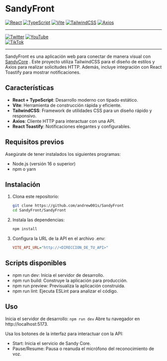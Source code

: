 # SandyFront


[![React](https://img.shields.io/badge/React-20232A?style=flat&logo=react&logoColor=61DAFB)](https://reactjs.org/) 
[![TypeScript](https://img.shields.io/badge/TypeScript-007ACC?style=flat&logo=typescript&logoColor=white)](https://www.typescriptlang.org/) 
[![Vite](https://img.shields.io/badge/Vite-646CFF?style=flat&logo=vite&logoColor=white)](https://vitejs.dev/) 
[![TailwindCSS](https://img.shields.io/badge/TailwindCSS-38B2AC?style=flat&logo=tailwind-css&logoColor=white)](https://tailwindcss.com/) 
[![Axios](https://img.shields.io/badge/Axios-5A29E4?style=flat&logo=axios&logoColor=white)](https://axios-http.com/) 

---

[![Twitter](https://img.shields.io/badge/Twitch-9146FF?style=flat&logo=twitch&logoColor=white)](https://www.twitch.tv/elshandrew)  [![YouTube](https://img.shields.io/badge/YouTube-FF0000?style=flat&logo=youtube&logoColor=white)](https://www.youtube.com/@shandrew)  
[![TikTok](https://img.shields.io/badge/TikTok-000000?style=flat&logo=tiktok&logoColor=white)](https://www.tiktok.com/@elshandrew)

---

SandyFront es una aplicación web para conectar de manera visual con [SandyCore](https://github.com/andrew001s/SandyCore)
. Este proyecto utiliza TailwindCSS para el diseño de estilos y Axios para realizar solicitudes HTTP. Además, incluye integración con React Toastify para mostrar notificaciones.

## Características

- **React + TypeScript**: Desarrollo moderno con tipado estático.
- **Vite**: Herramienta de construcción rápida y eficiente.
- **TailwindCSS**: Framework de utilidades CSS para un diseño rápido y responsivo.
- **Axios**: Cliente HTTP para interactuar con una API.
- **React Toastify**: Notificaciones elegantes y configurables.

## Requisitos previos

Asegúrate de tener instalados los siguientes programas:

- Node.js (versión 16 o superior)
- npm o yarn

## Instalación

1. Clona este repositorio:

   ```bash
   git clone https://github.com/andrew001s/SandyFront
   cd SandyFront/SandyFront
2. Instala las dependencias:
    ```js
    npm install
    ```
3. Configura la URL de la API en el archivo .env:
    ```ini
    VITE_API_URL="http://<DIRECCION_DE_TU_API>"
    ```
## Scripts disponibles

- npm run dev: Inicia el servidor de desarrollo.
- npm run build: Construye la aplicación para producción.
- npm run preview: Previsualiza la aplicación construida.
- npm run lint: Ejecuta ESLint para analizar el código.

## Uso
Inicia el servidor de desarrollo:
    ```
    npm run dev
    ```
Abre tu navegador en http://localhost:5173.

Usa los botones de la interfaz para interactuar con la API:

- Start: Inicia el servicio de Sandy Core.
- Pause/Resume: Pausa o reanuda el micrófono del reconocimiento de voz.

